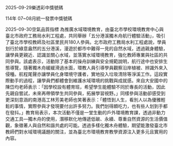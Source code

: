 
2025-09-29樂透彩中獎號碼

                                
114年 07~08月統一發票中獎號碼
                             
2025-09-30空氣品質指標
                              為推廣水域環境教育，由臺北市學校環境教育中心與臺北市政府工務局水利工程處，共同舉辦「五分港溪獨木舟航行體驗活動」，吸引了臺北市學校教師及社區里民共180人參與。北市政府工務局水利工程處說，學員划行於綠意盎然的五分港溪，漫遊於都市中難得一見的自然水域，透過親身體驗，讓學員更親近、認識並關心水域，並落實水域環境教育，強化教師專業與社區的共同參與。該處表示，活動除了基本的操舟訓練與安全規範說明，航行途中也安排生態導覽，隨著獨木舟緩緩滑過水面，環教人員引導學員觀察沿岸植被、辨識外來入侵種。航程尾聲亦讓學員化身環境守護者，實地投入垃圾清除等淨溪工作。這段實際動手的過程，讓學員們都體會到維護水域環境的挑戰與成就感。來自大安國中的陳岱均老師表示：「因學校設有體育班，希望學生能體驗不同於專長的活動，因此先親自嘗試，未來再帶領學生共同參與，拓展學習視野。」同樣參與活動卻感受到更深刻意涵的南港高工林芳美老師也笑著表示：「體悟到人生，看別人以為優雅輕鬆的事情，實際參與才發現要付出許多努力。我們划得頗吃力，也有些人划到手都在發抖。」教育局表示，本次活動不僅是一堂生動的戶外環境教育課，透過非動力交通工具—獨木舟的使用，潛移默化地傳遞低碳、永續、尊重自然資源的生活價值觀，象徵著人與自然和諧共處的可能。透過多樣化獨木舟體驗，期望能激發臺北市教師們對水域環境議題的關注，並為臺北市環境教育教學資源注入更多元且實用的內容。